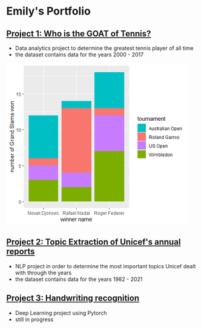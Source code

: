 # Emily's Portfolio

## [Project 1: Who is the GOAT of Tennis?](https://github.com/emilybnk/GOAT_of_tennis_proj)

* Data analytics project to determine the greatest tennis player of all time
* the dataset contains data for the years 2000 - 2017

![](https://github.com/emilybnk/Emily_Portfolio/blob/main/images/Grand_Slam_wins.png)


## [Project 2: Topic Extraction of Unicef's annual reports](https://github.com/emilybnk/Topic_Extraction)

* NLP project in order to determine the most important topics Unicef dealt with through the years
* the dataset contains data for the years 1982 - 2021

## [Project 3: Handwriting recognition](https://github.com/emilybnk/Handwriting-Recognition)

* Deep Learning project using Pytorch 
* still in progress
